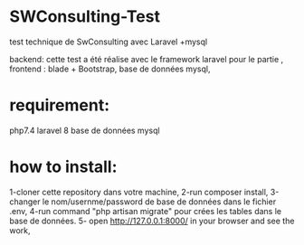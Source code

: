 
# SWConsulting-Test
test technique de SwConsulting  avec Laravel +mysql

 backend: cette test a été réalise avec le framework laravel pour le partie ,
 frontend : blade + Bootstrap,
 base de données mysql,
 
# requirement:
php7.4
laravel 8
base de données mysql
 
# how to install:
1-cloner cette repository dans votre machine,
2-run composer install,
3-changer le nom/usernme/password de base de données  dans le fichier .env,
4-run command "php artisan migrate" pour crées les tables dans le base de données.
5- open http://127.0.0.1:8000/ in your browser and see the work,

